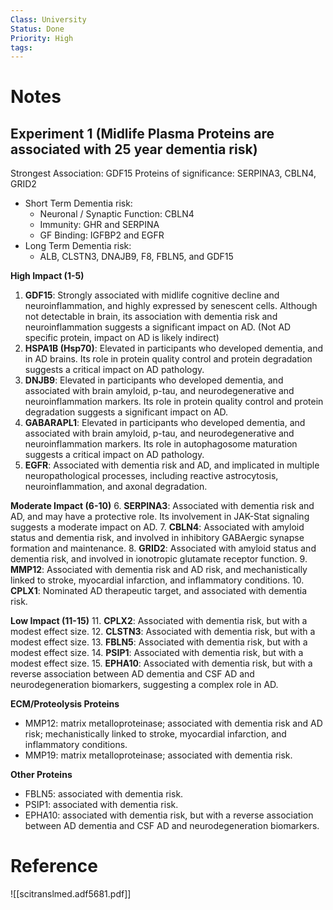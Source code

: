 ```yaml
---
Class: University
Status: Done
Priority: High
tags:
---
```

# Notes
## Experiment 1 (Midlife Plasma Proteins are associated with 25 year dementia risk)
Strongest Association: GDF15
Proteins of significance: SERPINA3, CBLN4, GRID2
- Short Term Dementia risk:
	- Neuronal / Synaptic Function: CBLN4
	- Immunity: GHR and SERPINA
	- GF Binding: IGFBP2 and EGFR
- Long Term Dementia risk:
	- ALB, CLSTN3, DNAJB9, F8, FBLN5, and GDF15

**High Impact (1-5)**
1. **GDF15**: Strongly associated with midlife cognitive decline and neuroinflammation, and highly expressed by senescent cells. Although not detectable in brain, its association with dementia risk and neuroinflammation suggests a significant impact on AD. (Not AD specific protein, impact on AD is likely indirect)
2. **HSPA1B (Hsp70)**: Elevated in participants who developed dementia, and in AD brains. Its role in protein quality control and protein degradation suggests a critical impact on AD pathology.
3. **DNJB9**: Elevated in participants who developed dementia, and associated with brain amyloid, p-tau, and neurodegenerative and neuroinflammation markers. Its role in protein quality control and protein degradation suggests a significant impact on AD.
4. **GABARAPL1**: Elevated in participants who developed dementia, and associated with brain amyloid, p-tau, and neurodegenerative and neuroinflammation markers. Its role in autophagosome maturation suggests a critical impact on AD pathology.
5. **EGFR**: Associated with dementia risk and AD, and implicated in multiple neuropathological processes, including reactive astrocytosis, neuroinflammation, and axonal degradation.

**Moderate Impact (6-10)**
6. **SERPINA3**: Associated with dementia risk and AD, and may have a protective role. Its involvement in JAK-Stat signaling suggests a moderate impact on AD.
7. **CBLN4**: Associated with amyloid status and dementia risk, and involved in inhibitory GABAergic synapse formation and maintenance.
8. **GRID2**: Associated with amyloid status and dementia risk, and involved in ionotropic glutamate receptor function.
9. **MMP12**: Associated with dementia risk and AD risk, and mechanistically linked to stroke, myocardial infarction, and inflammatory conditions.
10. **CPLX1**: Nominated AD therapeutic target, and associated with dementia risk.

**Low Impact (11-15)**
11. **CPLX2**: Associated with dementia risk, but with a modest effect size.
12. **CLSTN3**: Associated with dementia risk, but with a modest effect size.
13. **FBLN5**: Associated with dementia risk, but with a modest effect size.
14. **PSIP1**: Associated with dementia risk, but with a modest effect size.
15. **EPHA10**: Associated with dementia risk, but with a reverse association between AD dementia and CSF AD and neurodegeneration biomarkers, suggesting a complex role in AD.

**ECM/Proteolysis Proteins**

- MMP12: matrix metalloproteinase; associated with dementia risk and AD risk; mechanistically linked to stroke, myocardial infarction, and inflammatory conditions.
- MMP19: matrix metalloproteinase; associated with dementia risk.

**Other Proteins**

- FBLN5: associated with dementia risk.
- PSIP1: associated with dementia risk.
- EPHA10: associated with dementia risk, but with a reverse association between AD dementia and CSF AD and neurodegeneration biomarkers.

# Reference
![[scitranslmed.adf5681.pdf]]